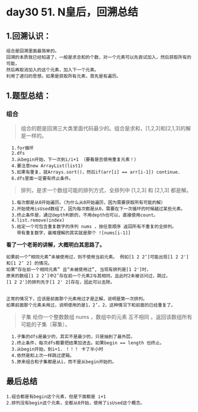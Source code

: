 # day30 51. N皇后，回溯总结 


## 1.回溯认识：

	组合是回溯里面最简单的。
	回溯的本质我已经知道了，一般是求总和的个数，对一个元素可以先尝试加入，然后获取所有的可能，
	然后再取消加入的这个元素，加入下一个元素。
	利用了递归的思想。如果是获取所有元素，首先是有遍历。
	
## 1.题型总结：

### 组合

>组合的题是回溯三大类里面代码最少的。组合是求和，[1,2,3]和[2,1,3]的解是一样的。

	  1.for循环
	  2.dfs
	  3.从begin开始，下一次到i/i+1 （要看是否使用重复元素！）
	  4.要注意new ArrayList(list1)
	  5.如果有重复，就Arrays.sort()，然后if(arr[i] == arr[i-1]) continue.
	  6.dfs里面一定要有终止条件。


>排列，是求一个数组可能的排列方式，全排列中 [1,2,3] 和 [2,1,3] 都是解。
 
	  1.每次都是从0开始遍历。（为什么从0开始遍历，因为需要获取所有可能的解）
	  2.开始使用isUsed数组了。因为每次都是从0，需要在下一次循环的时候越过某些元素。
	  3.终止条件是，通过depth判断的，不用depth也可以，直接使用count。
	  4.list.remove(index)
	  5.给定一个可包含重复数字的序列 nums ，按任意顺序 返回所有不重复的全排列。
	    带有重复数字，最难理解的其实就是那个 ![nums[i-1]]
	    

**看了一个老哥的讲解，大概明白其思路了。**
	    	
	    
	如果前一个“相同元素”未被使用过，则不使用当前元素。 例如[1 2 2‘]可能出现[1 2 2'] 和[1 2‘ 2] 的情况。
	如果“存在前一个相同元素” 且“未被使用过”, 当现有排列是[1 2']时，
	原来的数组[1 2 2‘]中2’存在前一个元素2与其相同，且此时2未被访问过，跳过。
	[1 2 2']的排列先于[1 2' 2]存在，因此可以去除。
	
	
	正常的情况下，应该是前面那个元素用过才是正解，说明是第一次排列。
	如果前面那个元素未用过，说明使用的是1，2’，2，这种情况下和前面的已经重复了。



>子集 给你一个整数数组 nums ，数组中的元素 互不相同 。返回该数组所有可能的子集（幂集）。

	  1.子集的dfs是最少的，其实不是最少的，只是抽到了最外层。
	  2.终止条件，每次dfs都要把结果加进去。如果begin == length 也终止。
	  3.从begin开始，到i+1. ！！！ 卡了半小时
	  4.依然是和上次一样跳过逻辑。	
	  5.原来组合和子集都是从i，而不是从begin开始的。

## 最后总结

	1.组合都是有begin这个元素，但是下面都是 i+1
	2.排列没有begin这个元素，全都从0开始，使用了isUsed这个概念。
	